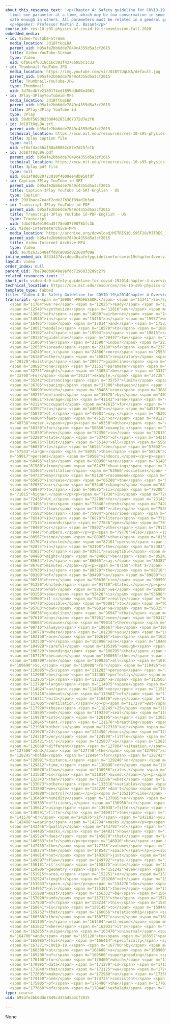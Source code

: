 ```yaml
---
about_this_resource_text: '<p>Chapter 4: Safety guideline for COVID-19. Existing guidelines
  limit one parameter at a time, which may be too conservative in some cases and not
  safe enough in others. All parameters must be related in a general guideline.</p>
  <p>Speaker: Professor Martin Z. Bazant</p>'
course_id: res-10-s95-physics-of-covid-19-transmission-fall-2020
embedded_media:
- id: Video-YouTube-Stream
  media_location: Jd1BTtUqLBA
  parent_uid: b95afe2bb6dde7849c4355d5a3cf2015
  title: Video-YouTube-Stream
  type: Video
  uid: 6f8614f6318c16c391f4376b05bc1c32
- id: Thumbnail-YouTube-JPG
  media_location: https://img.youtube.com/vi/Jd1BTtUqLBA/default.jpg
  parent_uid: b95afe2bb6dde7849c4355d5a3cf2015
  title: Thumbnail-YouTube-JPG
  type: Thumbnail
  uid: 3d70c4b7e2180174edf899ddb06e4061
- id: 3Play-3PlayYouTubeid-MP4
  media_location: Jd1BTtUqLBA
  parent_uid: b95afe2bb6dde7849c4355d5a3cf2015
  title: 3Play-3Play YouTube id
  type: 3Play
  uid: 59dbf565d82308462851d07372d7e2f8
- id: Jd1BTtUqLBA.srt
  parent_uid: b95afe2bb6dde7849c4355d5a3cf2015
  technical_location: https://ocw.mit.edu/resources/res-10-s95-physics-of-covid-19-transmission-fall-2020/lecture-videos/video-4-0-safety-guideline-for-covid-192014chapter-4-overview/Jd1BTtUqLBA.srt
  title: 3play caption file
  type: null
  uid: ef6af4ad56af88a88862c87e7d25fefb
- id: Jd1BTtUqLBA.pdf
  parent_uid: b95afe2bb6dde7849c4355d5a3cf2015
  technical_location: https://ocw.mit.edu/resources/res-10-s95-physics-of-covid-19-transmission-fall-2020/lecture-videos/video-4-0-safety-guideline-for-covid-192014chapter-4-overview/Jd1BTtUqLBA.pdf
  title: 3play pdf file
  type: null
  uid: 661af8d020723010f4000ee4db950fdf
- id: Caption-3Play YouTube id-SRT
  parent_uid: b95afe2bb6dde7849c4355d5a3cf2015
  title: Caption-3Play YouTube id-SRT-English - US
  type: Caption
  uid: 2981baca7eadf2cde27b38f89ad1b3e0
- id: Transcript-3Play YouTube id-PDF
  parent_uid: b95afe2bb6dde7849c4355d5a3cf2015
  title: Transcript-3Play YouTube id-PDF-English - US
  type: Transcript
  uid: fdbdf0a9e196ad5f75eb8779078bfc3b
- id: Video-InternetArchive-MP4
  media_location: https://archive.org/download/MITRES10.S95F20/MITRES_10_S95F20_0400_300k.mp4
  parent_uid: b95afe2bb6dde7849c4355d5a3cf2015
  title: Video-Internet Archive-MP4
  type: Video
  uid: a67b1632548effd8ca085d822680f09e
inline_embed_id: 83334374video40safetyguidelineforcovid19chapter4overview12338560
layout: video
order_index: null
parent_uid: 7be79e0b9640e9afdc7196833289c279
related_resources_text: ''
short_url: video-4-0-safety-guideline-for-covid-192014chapter-4-overview
technical_location: https://ocw.mit.edu/resources/res-10-s95-physics-of-covid-19-transmission-fall-2020/lecture-videos/video-4-0-safety-guideline-for-covid-192014chapter-4-overview
template_type: Tabbed
title: "Video 4-0: Safety Guideline for COVID-19\u2014Chapter 4 Overview"
transcript: <p><span m="10980">PROFESSOR:</span> <span m="11241">So</span> <span m="11502">now</span>
  <span m="11764">we're</span> <span m="12025">ready</span> <span m="12287">to</span>
  <span m="12548">synthesize</span> <span m="12810">our</span> <span m="13236">knowledge</span>
  <span m="13662">of</span> <span m="14088">airborne</span> <span m="14514">transmission</span>
  <span m="14940">in</span> <span m="15458">a</span> <span m="15977">well-mixed</span>
  <span m="16495">room</span> <span m="17014">and</span> <span m="17532">epidemiological</span>
  <span m="18051">models</span> <span m="18570">to</span> <span m="18881">arrive</span>
  <span m="19192">at</span> <span m="19503">a</span> <span m="19815">safety</span>
  <span m="20126">guideline</span> <span m="20437">to</span> <span m="20748">limit</span>
  <span m="21060">the</span> <span m="21590">indoor</span> <span m="22120">airborne</span>
  <span m="22650">spread</span> <span m="23180">of</span> <span m="23710">COVID-19,</span>
  <span m="24240">or,</span> <span m="24886">more</span> <span m="25533">generally,</span>
  <span m="26180">other</span> <span m="26826">respiratory</span> <span m="27473">pathogens.</span></p><p><span
  m="28120">Existing</span> <span m="28977">guidelines</span> <span m="29835">limit</span>
  <span m="30693">one</span> <span m="31551">parameter</span> <span m="32409">that</span>
  <span m="32731">might</span> <span m="33054">be</span> <span m="33377">important.</span></p><p><span
  m="33700">For</span> <span m="34214">example,</span> <span m="34728">social</span>
  <span m="35242">distancing</span> <span m="35757">limits</span> <span m="36271">the</span>
  <span m="36785">spacing</span> <span m="37300">between</span> <span m="37695">people,</span>
  <span m="38090">which</span> <span m="38485">can</span> <span m="38880">be</span>
  <span m="39275">defined</span> <span m="39670">by</span> <span m="40160">the</span>
  <span m="40651">average</span> <span m="41142">area</span> <span m="41633">per</span>
  <span m="42124">occupant</span> <span m="42615">for</span> <span m="43106">example,</span>
  <span m="43597">to</span> <span m="44088">a</span> <span m="44579">minimum</span>
  <span m="45070">of,</span> <span m="45681">say,</span> <span m="46292">6</span>
  <span m="46904">feet</span> <span m="47515">or</span> <span m="48127">1</span> <span
  m="48738">meter.</span></p><p><span m="49350">Other</span> <span m="49850">rules,</span>
  <span m="50350">for</span> <span m="50850">example,</span> <span m="51350">adopted</span>
  <span m="51850">here</span> <span m="52350">in</span> <span m="52815">the</span>
  <span m="53280">state</span> <span m="53745">of</span> <span m="54210">Massachusetts,</span>
  <span m="54675">limit</span> <span m="55140">all</span> <span m="55605">gatherings</span>
  <span m="56070">to</span> <span m="56561">be</span> <span m="57052">no</span> <span
  m="57543">larger</span> <span m="58035">than</span> <span m="58526">25</span> <span
  m="59017">persons</span> <span m="59508">indoors.</span></p><p><span m="60000">There</span>
  <span m="60495">also</span> <span m="60990">are</span> <span m="61485">recommendations</span>
  <span m="61980">from</span> <span m="62475">heating</span> <span m="62970">and</span>
  <span m="63465">ventilation</span> <span m="63960">societies</span> <span m="64346">that</span>
  <span m="64733">may</span> <span m="65120">recommend</span> <span m="65506">we</span>
  <span m="65893">increase</span> <span m="66280">the</span> <span m="66666">fresh</span>
  <span m="67053">air</span> <span m="67440">change</span> <span m="68155">rate</span>
  <span m="68870">to</span> <span m="69585">six</span> <span m="70300">or</span> <span
  m="71015">higher.</span></p><p><span m="71730">In</span> <span m="72083">the</span>
  <span m="72436">UK,</span> <span m="72789">for</span> <span m="73142">example,</span>
  <span m="73495">the</span> <span m="73848">fresh</span> <span m="74201">air</span>
  <span m="74554">flow</span> <span m="74907">rate</span> <span m="75260">might</span>
  <span m="75582">be</span> <span m="75904">prescribed</span> <span m="76226">to</span>
  <span m="76548">10</span> <span m="76870">liters</span> <span m="77192">per</span>
  <span m="77514">second</span> <span m="77836">per</span> <span m="78158">person</span>
  <span m="78480">or</span> <span m="78802">other</span> <span m="79125">such</span>
  <span m="79447">numbers.</span></p><p><span m="79770">Also</span> <span m="80168">the</span>
  <span m="80567">time</span> <span m="80965">that</span> <span m="81364">an</span>
  <span m="81762">infected</span> <span m="82161">person</span> <span m="82560">is</span>
  <span m="82834">in</span> <span m="83108">the</span> <span m="83382">presence</span>
  <span m="83657">of</span> <span m="83931">susceptible</span> <span m="84205">people</span>
  <span m="84480">might</span> <span m="84861">be</span> <span m="85242">limited</span>
  <span m="85624">to</span> <span m="86005">say,</span> <span m="86387">15</span>
  <span m="86768">minutes.</span></p><p><span m="87150">That's</span> <span m="87540">involved</span>
  <span m="87930">in</span> <span m="88320">the</span> <span m="88710">definition</span>
  <span m="89100">of</span> <span m="89490">a</span> <span m="89880">contact</span>
  <span m="90270">here</span> <span m="90630">in</span> <span m="90990">the</span>
  <span m="91350">United</span> <span m="91710">States.</span></p><p><span m="92070">So</span>
  <span m="92340">what</span> <span m="92610">we</span> <span m="92880">will</span>
  <span m="93150">see</span> <span m="93420">is</span> <span m="93690">that</span>
  <span m="93960">it's</span> <span m="94230">really</span> <span m="94500">not</span>
  <span m="94770">possible</span> <span m="95081">to</span> <span m="95392">write</span>
  <span m="95703">down</span> <span m="96014">a</span> <span m="96325">realistic</span>
  <span m="96636">guideline</span> <span m="96947">that</span> <span m="97259">bounds</span>
  <span m="97610">any</span> <span m="97961">one</span> <span m="98312">quantity,</span>
  <span m="98663">because</span> <span m="99014">there</span> <span m="99365">will</span>
  <span m="99716">always</span> <span m="100067">be</span> <span m="100418">situations</span>
  <span m="100770">where</span> <span m="101230">you</span> <span m="101690">either</span>
  <span m="102150">are</span> <span m="102610">too</span> <span m="103070">conservative</span>
  <span m="103530">or</span> <span m="103996">are</span> <span m="104463">not</span>
  <span m="104929">careful</span> <span m="105396">enough</span> <span m="105862">in</span>
  <span m="106329">bounding</span> <span m="106795">that</span> <span m="107262">quantity,</span>
  <span m="107729">because</span> <span m="108055">these</span> <span m="108382">qualities</span>
  <span m="108709">are</span> <span m="109036">all</span> <span m="109363">related.</span></p><p><span
  m="109690">So,</span> <span m="110088">for</span> <span m="110486">example,</span>
  <span m="110885">25</span> <span m="111283">persons</span> <span m="111681">might</span>
  <span m="112080">be</span> <span m="112365">perfectly</span> <span m="112650">safe</span>
  <span m="112935">in</span> <span m="113220">a</span> <span m="113505">very</span>
  <span m="113790">large</span> <span m="114075">space</span> <span m="114360">for</span>
  <span m="114624">a</span> <span m="114889">very</span> <span m="115153">short</span>
  <span m="115418">amount</span> <span m="115682">of</span> <span m="115947">time</span>
  <span m="116211">with</span> <span m="116476">very</span> <span m="116740">high</span>
  <span m="117005">ventilation.</span></p><p><span m="117270">But</span> <span m="117595">take</span>
  <span m="117920">those</span> <span m="118245">25</span> <span m="118570">persons</span>
  <span m="118895">and</span> <span m="119220">seal</span> <span m="119545">them</span>
  <span m="119870">into</span> <span m="120195">a</span> <span m="120520">small</span>
  <span m="120845">tent,</span> <span m="121170">breathing</span> <span m="121550">each</span>
  <span m="121930">other's</span> <span m="122310">air</span> <span m="122690">for</span>
  <span m="123070">24</span> <span m="123450">hours</span> <span m="123830">with</span>
  <span m="124210">very</span> <span m="124590">little</span> <span m="125005">ventilation,</span>
  <span m="125421">it's</span> <span m="125837">a</span> <span m="126252">completely</span>
  <span m="126668">different</span> <span m="127084">situation.</span></p><p><span
  m="127500">And</span> <span m="127748">the</span> <span m="127997">same</span> <span
  m="128245">holds</span> <span m="128494">for</span> <span m="128742">the</span>
  <span m="128991">distance,</span> <span m="129240">or</span> <span m="129526">the</span>
  <span m="129812">time,</span> <span m="130098">or</span> <span m="130384">the</span>
  <span m="130670">flow</span> <span m="130956">rates,</span> <span m="131242">everything</span>
  <span m="131528">is</span> <span m="131814">mixed.</span></p><p><span m="132100">And</span>
  <span m="132343">then</span> <span m="132586">what</span> <span m="132830">about</span>
  <span m="133073">other</span> <span m="133316">variables</span> <span m="133560">that</span>
  <span m="133890">we</span> <span m="134220">don't</span> <span m="134550">explicitly</span>
  <span m="134880">control?</span></p><p><span m="135210">Like</span> <span m="135835">relative</span>
  <span m="136460">humidity</span> <span m="137085">or</span> <span m="137710">filtration</span>
  <span m="138335">efficiency,</span> <span m="138960">if</span> <span m="139286">you're</span>
  <span m="139612">using</span> <span m="139938">filters</span> <span m="140265">to</span>
  <span m="140591">filter</span> <span m="140917">the</span> <span m="141243">air.</span></p><p><span
  m="141570">Or</span> <span m="141876">if</span> <span m="142182">you're</span> <span
  m="142488">wearing</span> <span m="142794">masks.</span></p><p><span m="143100">The</span>
  <span m="143446">quality</span> <span m="143792">of</span> <span m="144139">the</span>
  <span m="144485">masks,</span> <span m="144831">how</span> <span m="145178">well</span>
  <span m="145524">does</span> <span m="145870">that</span> <span m="146217">come</span>
  <span m="146563">in?</span></p><p><span m="146910">How</span> <span m="147182">about</span>
  <span m="147455">the</span> <span m="147728">volume</span> <span m="148001">of</span>
  <span m="148274">the</span> <span m="148547">space?</span></p><p><span m="148820">It's</span>
  <span m="149014">not</span> <span m="149208">just</span> <span m="149403">the</span>
  <span m="149597">flow</span> <span m="149792">rate,</span> <span m="149986">but</span>
  <span m="150181">it's</span> <span m="150375">also</span> <span m="150570">the</span>
  <span m="150906">geometry,</span> <span m="151242">even</span> <span m="151579">the</span>
  <span m="151915">area,</span> <span m="152251">or</span> <span m="152588">the</span>
  <span m="152924">length</span> <span m="153260">of</span> <span m="153597">the</span>
  <span m="153933">space.</span></p><p><span m="154270">So</span> <span m="154613">somehow</span>
  <span m="154957">all</span> <span m="155301">these</span> <span m="155645">variables</span>
  <span m="155988">must</span> <span m="156332">be</span> <span m="156676">related,</span>
  <span m="157020">and</span> <span m="157323">the</span> <span m="157627">goal</span>
  <span m="157930">of</span> <span m="158234">this</span> <span m="158538">chapter</span>
  <span m="158841">is</span> <span m="159145">to</span> <span m="159449">derive</span>
  <span m="159752">that</span> <span m="160056">relationship</span> <span m="160360">for</span>
  <span m="160568">the</span> <span m="160777">case</span> <span m="160986">of</span>
  <span m="161195">a</span> <span m="161404">well-mixed</span> <span m="161613">room,</span>
  <span m="161822">where</span> <span m="162031">it's</span> <span m="162240">a</span>
  <span m="162855">unique</span> <span m="163470">universal</span> <span m="164085">guideline.</span></p><p><span
  m="164700">And</span> <span m="165128">to</span> <span m="165557">parameterize</span>
  <span m="165985">this</span> <span m="166414">specifically</span> <span m="166842">for</span>
  <span m="167271">COVID-19,</span> <span m="167700">by</span> <span m="168000">looking</span>
  <span m="168300">at</span> <span m="168600">a</span> <span m="168900">variety</span>
  <span m="169200">of</span> <span m="169500">superspreading</span> <span m="169800">events</span>
  <span m="170100">for</span> <span m="170400">which</span> <span m="170700">enough</span>
  <span m="170985">data</span> <span m="171270">is</span> <span m="171555">available</span>
  <span m="171840">that</span> <span m="172125">we</span> <span m="172410">can</span>
  <span m="172695">make</span> <span m="172980">a</span> <span m="173565">reasonable</span>
  <span m="174150">and</span> <span m="174735">consistent</span> <span m="175320">inference</span>
  <span m="175905">of</span> <span m="176490">the</span> <span m="177075">infectiousness</span>
  <span m="177660">of</span> <span m="178446">exhaled</span> <span m="179233">breath.</span></p>
type: course
uid: b95afe2bb6dde7849c4355d5a3cf2015

---
```

None